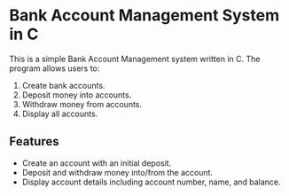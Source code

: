 # **Bank Account Management System in C**

This is a simple Bank Account Management system written in C. The program allows users to:

1. Create bank accounts.
2. Deposit money into accounts.
3. Withdraw money from accounts.
4. Display all accounts.

## **Features**

- Create an account with an initial deposit.
- Deposit and withdraw money into/from the account.
- Display account details including account number, name, and balance.
